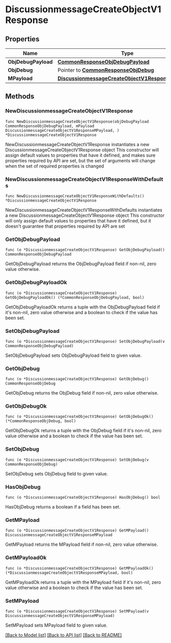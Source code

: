 # DiscussionmessageCreateObjectV1Response

## Properties

Name | Type | Description | Notes
------------ | ------------- | ------------- | -------------
**ObjDebugPayload** | [**CommonResponseObjDebugPayload**](CommonResponseObjDebugPayload.md) |  | 
**ObjDebug** | Pointer to [**CommonResponseObjDebug**](CommonResponseObjDebug.md) |  | [optional] 
**MPayload** | [**DiscussionmessageCreateObjectV1ResponseMPayload**](DiscussionmessageCreateObjectV1ResponseMPayload.md) |  | 

## Methods

### NewDiscussionmessageCreateObjectV1Response

`func NewDiscussionmessageCreateObjectV1Response(objDebugPayload CommonResponseObjDebugPayload, mPayload DiscussionmessageCreateObjectV1ResponseMPayload, ) *DiscussionmessageCreateObjectV1Response`

NewDiscussionmessageCreateObjectV1Response instantiates a new DiscussionmessageCreateObjectV1Response object
This constructor will assign default values to properties that have it defined,
and makes sure properties required by API are set, but the set of arguments
will change when the set of required properties is changed

### NewDiscussionmessageCreateObjectV1ResponseWithDefaults

`func NewDiscussionmessageCreateObjectV1ResponseWithDefaults() *DiscussionmessageCreateObjectV1Response`

NewDiscussionmessageCreateObjectV1ResponseWithDefaults instantiates a new DiscussionmessageCreateObjectV1Response object
This constructor will only assign default values to properties that have it defined,
but it doesn't guarantee that properties required by API are set

### GetObjDebugPayload

`func (o *DiscussionmessageCreateObjectV1Response) GetObjDebugPayload() CommonResponseObjDebugPayload`

GetObjDebugPayload returns the ObjDebugPayload field if non-nil, zero value otherwise.

### GetObjDebugPayloadOk

`func (o *DiscussionmessageCreateObjectV1Response) GetObjDebugPayloadOk() (*CommonResponseObjDebugPayload, bool)`

GetObjDebugPayloadOk returns a tuple with the ObjDebugPayload field if it's non-nil, zero value otherwise
and a boolean to check if the value has been set.

### SetObjDebugPayload

`func (o *DiscussionmessageCreateObjectV1Response) SetObjDebugPayload(v CommonResponseObjDebugPayload)`

SetObjDebugPayload sets ObjDebugPayload field to given value.


### GetObjDebug

`func (o *DiscussionmessageCreateObjectV1Response) GetObjDebug() CommonResponseObjDebug`

GetObjDebug returns the ObjDebug field if non-nil, zero value otherwise.

### GetObjDebugOk

`func (o *DiscussionmessageCreateObjectV1Response) GetObjDebugOk() (*CommonResponseObjDebug, bool)`

GetObjDebugOk returns a tuple with the ObjDebug field if it's non-nil, zero value otherwise
and a boolean to check if the value has been set.

### SetObjDebug

`func (o *DiscussionmessageCreateObjectV1Response) SetObjDebug(v CommonResponseObjDebug)`

SetObjDebug sets ObjDebug field to given value.

### HasObjDebug

`func (o *DiscussionmessageCreateObjectV1Response) HasObjDebug() bool`

HasObjDebug returns a boolean if a field has been set.

### GetMPayload

`func (o *DiscussionmessageCreateObjectV1Response) GetMPayload() DiscussionmessageCreateObjectV1ResponseMPayload`

GetMPayload returns the MPayload field if non-nil, zero value otherwise.

### GetMPayloadOk

`func (o *DiscussionmessageCreateObjectV1Response) GetMPayloadOk() (*DiscussionmessageCreateObjectV1ResponseMPayload, bool)`

GetMPayloadOk returns a tuple with the MPayload field if it's non-nil, zero value otherwise
and a boolean to check if the value has been set.

### SetMPayload

`func (o *DiscussionmessageCreateObjectV1Response) SetMPayload(v DiscussionmessageCreateObjectV1ResponseMPayload)`

SetMPayload sets MPayload field to given value.



[[Back to Model list]](../README.md#documentation-for-models) [[Back to API list]](../README.md#documentation-for-api-endpoints) [[Back to README]](../README.md)


